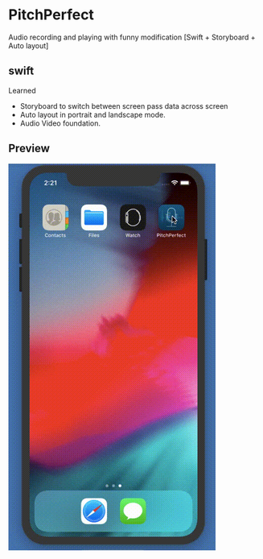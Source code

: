 # PitchPerfect
Audio recording and playing with funny modification [Swift + Storyboard + Auto layout]

## swift
Learned
- Storyboard to switch between screen pass data across screen
- Auto layout in portrait and landscape mode.
- Audio Video foundation.

## Preview

![PitchPerfect](https://github.com/navneet-kumar/PitchPerfect/blob/master/output/preview.gif)
